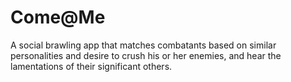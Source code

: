 # Come@Me
A social brawling app that matches combatants based on similar personalities and desire to crush his or her enemies, and hear the lamentations of their significant others.
